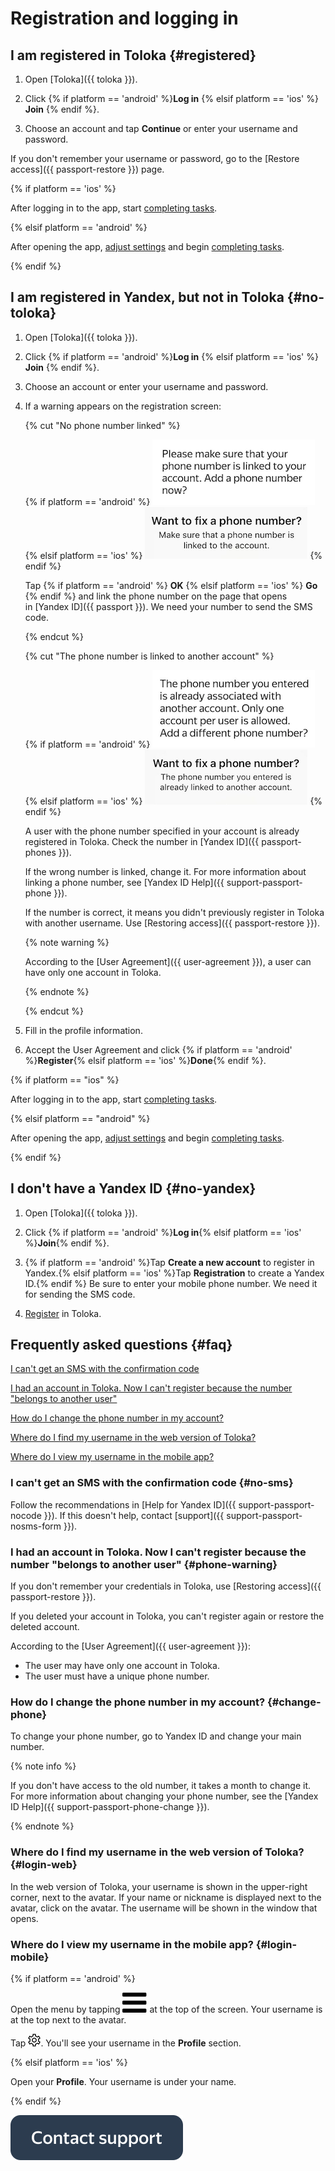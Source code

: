 # Registration and logging in

## I am registered in Toloka {#registered}

1. Open [Toloka]({{ toloka }}).
  
1. Click {% if platform == 'android' %}**Log in** {% elsif platform == 'ios' %} **Join** {% endif %}.
  
1. Choose an account and tap **Continue** or enter your username and password.

If you don't remember your username or password, go to the [Restore access]({{ passport-restore }}) page.

{% if platform == 'ios' %}

After logging in to the app, start [completing tasks](tasks.md).

{% elsif platform == 'android' %}

After opening the app, [adjust settings](settings.md) and begin [completing tasks](tasks.md).

{% endif %}

## I am registered in Yandex, but not in Toloka {#no-toloka}

1. Open [Toloka]({{ toloka }}).
  
1. Click {% if platform == 'android' %}**Log in** {% elsif platform == 'ios' %} **Join** {% endif %}.
  
1. Choose an account or enter your username and password.
  
1. If a warning appears on the registration screen:
    
    {% cut "No phone number linked" %}

    {% if platform == 'android' %} ![](../_assets/mail_warning_android.png) {% elsif platform == 'ios' %} ![](../_assets/mail_warning_ios.png) {% endif %}

    Tap {% if platform == 'android' %} **OK** {% elsif platform == 'ios' %} **Go** {% endif %} and link the phone number on the page that opens in [Yandex ID]({{ passport }}). We need your number to send the SMS code.

    {% endcut %}
    
    {% cut "The phone number is linked to another account" %}
    
    {% if platform == 'android' %} ![](../_assets/phone_warning_android.png) {% elsif platform == 'ios' %} ![](../_assets/phone_warning_ios.png) {% endif %}

    A user with the phone number specified in your account is already registered in Toloka. Check the number in [Yandex ID]({{ passport-phones }}).
    
    If the wrong number is linked, change it. For more information about linking a phone number, see [Yandex ID Help]({{ support-passport-phone }}).
    
    If the number is correct, it means you didn't previously register in Toloka with another username. Use [Restoring access]({{ passport-restore }}).
    
    {% note warning %}
    
    According to the [User Agreement]({{ user-agreement }}), a user can have only one account in Toloka.
    
    {% endnote %}

    {% endcut %}
    
1. Fill in the profile information.
    
1. Accept the User Agreement and click {% if platform == 'android' %}**Register**{% elsif platform == 'ios' %}**Done**{% endif %}.

{% if platform == "ios" %}

After logging in to the app, start [completing tasks](tasks.md).

{% elsif platform == "android" %}

After opening the app, [adjust settings](settings.md) and begin [completing tasks](tasks.md).

{% endif %}

## I don't have a Yandex ID {#no-yandex}

1. Open [Toloka]({{ toloka }}).  
  
1. Click {% if platform == 'android' %}**Log in**{% elsif platform == 'ios' %}**Join**{% endif %}.  
  
1. {% if platform == 'android' %}Tap **Create a new account** to register in Yandex.{% elsif platform == 'ios' %}Tap **Registration** to create a Yandex ID.{% endif %} Be sure to enter your mobile phone number. We need it for sending the SMS code.  
  
1. [Register](#no-toloka) in Toloka.

## Frequently asked questions {#faq}

[I can't get an SMS with the confirmation code](#no-sms)

[I had an account in Toloka. Now I can't register because the number "belongs to another user"](#phone-warning)

[How do I change the phone number in my account?](#change-phone)

[Where do I find my username in the web version of Toloka?](#login-web)

[Where do I view my username in the mobile app?](#login-mobile)

### I can't get an SMS with the confirmation code {#no-sms}

Follow the recommendations in [Help for Yandex ID]({{ support-passport-nocode }}). If this doesn't help, contact [support]({{ support-passport-nosms-form }}).

### I had an account in Toloka. Now I can't register because the number "belongs to another user" {#phone-warning}

If you don't remember your credentials in Toloka, use [Restoring access]({{ passport-restore }}).

If you deleted your account in Toloka, you can't register again or restore the deleted account.

According to the [User Agreement]({{ user-agreement }}):

- The user may have only one account in Toloka.
- The user must have a unique phone number.

### How do I change the phone number in my account? {#change-phone}

To change your phone number, go to Yandex ID and change your main number.

{% note info %}

If you don't have access to the old number, it takes a month to change it. For more information about changing your phone number, see the [Yandex ID Help]({{ support-passport-phone-change }}).

{% endnote %}

### Where do I find my username in the web version of Toloka? {#login-web}

In the web version of Toloka, your username is shown in the upper-right corner, next to the avatar. If your name or nickname is displayed next to the avatar, click on the avatar. The username will be shown in the window that opens.

### Where do I view my username in the mobile app? {#login-mobile}

{% if platform == 'android' %}

Open the menu by tapping ![](../_assets/menu.svg) at the top of the screen. Your username is at the top next to the avatar.

Tap ![](../_assets/settings.png). You'll see your username in the **Profile** section.

{% elsif platform == 'ios' %}

Open your **Profile**. Your username is under your name.

{% endif %}

[![](../_assets/buttons/contact-support.svg)](troubleshooting/troubleshooting.md#registration)
